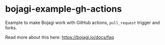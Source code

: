 # bojagi-example-gh-actions

Example to make Bojagi work with GitHub actions, `pull_request` trigger and forks.

Read more about this here:
https://bojagi.io/docs/faq
